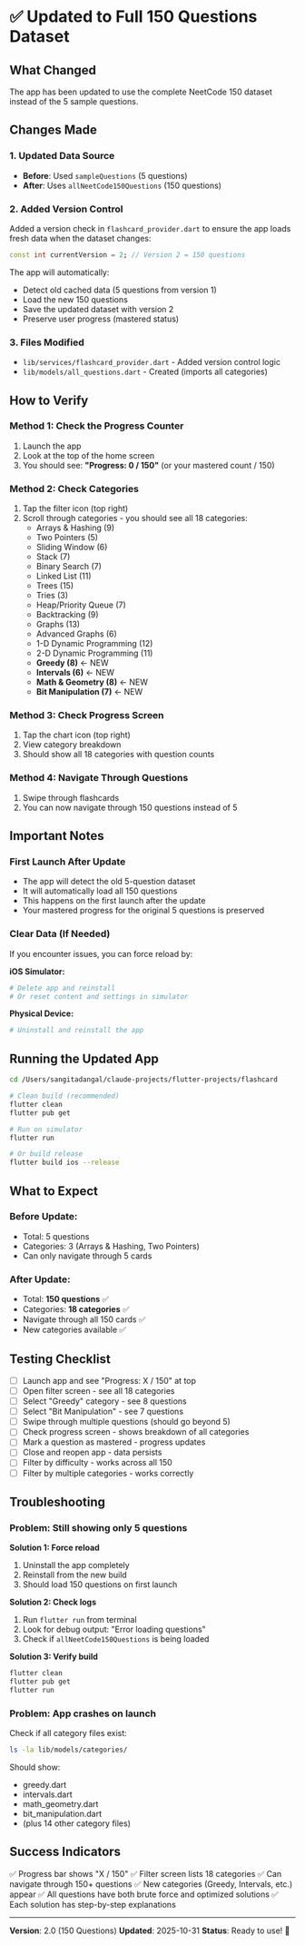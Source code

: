 # ✅ Updated to Full 150 Questions Dataset

## What Changed

The app has been updated to use the complete NeetCode 150 dataset instead of the 5 sample questions.

## Changes Made

### 1. Updated Data Source
- **Before**: Used `sampleQuestions` (5 questions)
- **After**: Uses `allNeetCode150Questions` (150 questions)

### 2. Added Version Control
Added a version check in `flashcard_provider.dart` to ensure the app loads fresh data when the dataset changes:

```dart
const int currentVersion = 2; // Version 2 = 150 questions
```

The app will automatically:
- Detect old cached data (5 questions from version 1)
- Load the new 150 questions
- Save the updated dataset with version 2
- Preserve user progress (mastered status)

### 3. Files Modified

- `lib/services/flashcard_provider.dart` - Added version control logic
- `lib/models/all_questions.dart` - Created (imports all categories)

## How to Verify

### Method 1: Check the Progress Counter
1. Launch the app
2. Look at the top of the home screen
3. You should see: **"Progress: 0 / 150"** (or your mastered count / 150)

### Method 2: Check Categories
1. Tap the filter icon (top right)
2. Scroll through categories - you should see all 18 categories:
   - Arrays & Hashing (9)
   - Two Pointers (5)
   - Sliding Window (6)
   - Stack (7)
   - Binary Search (7)
   - Linked List (11)
   - Trees (15)
   - Tries (3)
   - Heap/Priority Queue (7)
   - Backtracking (9)
   - Graphs (13)
   - Advanced Graphs (6)
   - 1-D Dynamic Programming (12)
   - 2-D Dynamic Programming (11)
   - **Greedy (8)** ← NEW
   - **Intervals (6)** ← NEW
   - **Math & Geometry (8)** ← NEW
   - **Bit Manipulation (7)** ← NEW

### Method 3: Check Progress Screen
1. Tap the chart icon (top right)
2. View category breakdown
3. Should show all 18 categories with question counts

### Method 4: Navigate Through Questions
1. Swipe through flashcards
2. You can now navigate through 150 questions instead of 5

## Important Notes

### First Launch After Update
- The app will detect the old 5-question dataset
- It will automatically load all 150 questions
- This happens on the first launch after the update
- Your mastered progress for the original 5 questions is preserved

### Clear Data (If Needed)
If you encounter issues, you can force reload by:

**iOS Simulator:**
```bash
# Delete app and reinstall
# Or reset content and settings in simulator
```

**Physical Device:**
```bash
# Uninstall and reinstall the app
```

## Running the Updated App

```bash
cd /Users/sangitadangal/claude-projects/flutter-projects/flashcard

# Clean build (recommended)
flutter clean
flutter pub get

# Run on simulator
flutter run

# Or build release
flutter build ios --release
```

## What to Expect

### Before Update:
- Total: 5 questions
- Categories: 3 (Arrays & Hashing, Two Pointers)
- Can only navigate through 5 cards

### After Update:
- Total: **150 questions** ✅
- Categories: **18 categories** ✅
- Navigate through all 150 cards ✅
- New categories available ✅

## Testing Checklist

- [ ] Launch app and see "Progress: X / 150" at top
- [ ] Open filter screen - see all 18 categories
- [ ] Select "Greedy" category - see 8 questions
- [ ] Select "Bit Manipulation" - see 7 questions
- [ ] Swipe through multiple questions (should go beyond 5)
- [ ] Check progress screen - shows breakdown of all categories
- [ ] Mark a question as mastered - progress updates
- [ ] Close and reopen app - data persists
- [ ] Filter by difficulty - works across all 150
- [ ] Filter by multiple categories - works correctly

## Troubleshooting

### Problem: Still showing only 5 questions

**Solution 1: Force reload**
1. Uninstall the app completely
2. Reinstall from the new build
3. Should load 150 questions on first launch

**Solution 2: Check logs**
1. Run `flutter run` from terminal
2. Look for debug output: "Error loading questions"
3. Check if `allNeetCode150Questions` is being loaded

**Solution 3: Verify build**
```bash
flutter clean
flutter pub get
flutter run
```

### Problem: App crashes on launch

Check if all category files exist:
```bash
ls -la lib/models/categories/
```

Should show:
- greedy.dart
- intervals.dart  
- math_geometry.dart
- bit_manipulation.dart
- (plus 14 other category files)

## Success Indicators

✅ Progress bar shows "X / 150"
✅ Filter screen lists 18 categories
✅ Can navigate through 150+ questions
✅ New categories (Greedy, Intervals, etc.) appear
✅ All questions have both brute force and optimized solutions
✅ Each solution has step-by-step explanations

---

**Version**: 2.0 (150 Questions)
**Updated**: 2025-10-31
**Status**: Ready to use! 🚀
